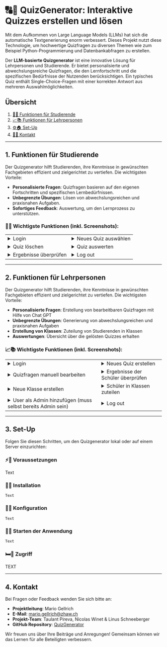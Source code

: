 # 🔠🎨 QuizGenerator: Interaktive Quizzes erstellen und lösen

Mit dem Aufkommen von Large Language Models (LLMs) hat sich die automatische Textgenerierung enorm verbessert. Dieses Projekt nutzt diese Technologie, um hochwertige Quizfragen zu diversen Themen wie zum Beispiel Python-Programmierung und Datenbankabfragen zu erstellen.

Der **LLM-basierte Quizgenerator** ist eine innovative Lösung für Lehrpersonen und Studierende. Er bietet personalisierte und abwechslungsreiche Quizfragen, die den Lernfortschritt und die spezifischen Bedürfnisse der Nutzenden berücksichtigen. Ein typisches Quiz enthält Single-Choice-Fragen mit einer korrekten Antwort aus mehreren Auswahlmöglichkeiten.

## Übersicht

1. [🔧💡 Funktionen für Studierende](#1-funktionen-für-studierende)
2. [📈📚 Funktionen für Lehrpersonen](#2-funktionen-für-lehrpersonen)
3. [⚙️🏠 Set-Up](#3-set-up)
4. [📢💬 Kontakt](#4-kontakt)

---

## 1. Funktionen für Studierende

Der Quizgenerator hilft Studierenden, ihre Kenntnisse in gewünschten Fachgebieten effizient und zielgerichtet zu vertiefen. Die wichtigsten Vorteile:

- **Personalisierte Fragen**: Quizfragen basieren auf den eigenen Fortschritten und spezifischen Lernbedürfnissen.
- **Unbegrenzte Übungen**: Lösen von abwechslungsreichen und praxisnahen Aufgaben.
- **Sofortiges Feedback**: Auswertung, um den Lernprozess zu unterstützen.

### 🔧💡 Wichtigste Funktionen (inkl. Screenshots):

  <table>
    <tr>
      <td>
        <details>
          <summary>Login</summary>
          <img width="402" alt="Bildschirmfoto 2025-01-09 um 22 37 05" src="https://github.com/user-attachments/assets/7bece467-a81a-4680-918d-279691c2af8e" />
        </details>
      </td>
      <td>
        <details>
          <summary>Neues Quiz auswählen</summary>
          <img width="402" alt="Bildschirmfoto 2025-01-09 um 22 37 05" src="https://github.com/user-attachments/assets/7bece467-a81a-4680-918d-279691c2af8e" />
        </details>
      </td>
    </tr>
    <tr>
      <td>
        <details>
          <summary>Quiz löschen</summary>
          <img width="402" alt="Bildschirmfoto 2025-01-09 um 22 37 05" src="https://github.com/user-attachments/assets/7bece467-a81a-4680-918d-279691c2af8e" />
        </details>
      </td>
      <td>
        <details>
          <summary>Quiz auswerten</summary>
          <img width="402" alt="Bildschirmfoto 2025-01-09 um 22 37 05" src="https://github.com/user-attachments/assets/7bece467-a81a-4680-918d-279691c2af8e" />
        </details>
      </td>
    </tr>
    <tr>
      <td>
        <details>
          <summary>Ergebnisse überprüfen</summary>
          <img width="402" alt="Bildschirmfoto 2025-01-09 um 22 37 05" src="https://github.com/user-attachments/assets/7bece467-a81a-4680-918d-279691c2af8e" />
        </details>
      </td>
      <td>
        <details>
          <summary>Log out</summary>
          <img width="402" alt="Bildschirmfoto 2025-01-09 um 22 37 05" src="https://github.com/user-attachments/assets/7bece467-a81a-4680-918d-279691c2af8e" />
        </details>
      </td>
    </tr>
  </table>

---

## 2. Funktionen für Lehrpersonen

Der Quizgenerator hilft Studierenden, ihre Kenntnisse in gewünschten Fachgebieten effizient und zielgerichtet zu vertiefen. Die wichtigsten Vorteile:

- **Personalisierte Fragen**: Erstellung von bearbeitbaren Quizfragen mit Hilfe von Chat GPT
- **Unbegrenzte Übungen**: Generierung von abwechslungsreichen und praxisnahen Aufgaben
- **Erstellung von Klassen**: Zuteilung von Studierenden in Klassen
- **Auswertungen**: Übersicht über die gelösten Quizzes erhalten

### 📈📚 Wichtigste Funktionen (inkl. Screenshots):

  <table>
    <tr>
      <td>
        <details>
          <summary>Login</summary>
          <img width="402" alt="Bildschirmfoto 2025-01-09 um 22 37 05" src="https://github.com/user-attachments/assets/7bece467-a81a-4680-918d-279691c2af8e" />
          <summary>Schritt 1</summary>
          <img width="402" alt="Bildschirmfoto 2025-01-09 um 22 37 05" src="https://github.com/user-attachments/assets/7bece467-a81a-4680-918d-279691c2af8e" />
          <summary>Schritt 2</summary>
          <img width="402" alt="Bildschirmfoto 2025-01-09 um 22 37 05" src="https://github.com/user-attachments/assets/7bece467-a81a-4680-918d-279691c2af8e" />
        </details>
      </td>
      <td>
        <details>
          <summary>Neues Quiz erstellen</summary>
          <img width="402" alt="Bildschirmfoto 2025-01-09 um 22 37 05" src="https://github.com/user-attachments/assets/7bece467-a81a-4680-918d-279691c2af8e" />
          <summary>Step 2:</summary>
          <img width="402" alt="Bildschirmfoto 2025-01-09 um 22 37 05" src="https://github.com/user-attachments/assets/7bece467-a81a-4680-918d-279691c2af8e" />
          <summary>Step 3:</summary>
          <img width="402" alt="Bildschirmfoto 2025-01-09 um 22 37 05" src="https://github.com/user-attachments/assets/7bece467-a81a-4680-918d-279691c2af8e" />
        </details>
      </td>
    </tr>
    <tr>
      <td>
        <details>
          <summary>Quizfragen manuell bearbeiten</summary>
          <img width="402" alt="Bildschirmfoto 2025-01-09 um 22 37 05" src="https://github.com/user-attachments/assets/7bece467-a81a-4680-918d-279691c2af8e" />
        </details>
      </td>
      <td>
        <details>
          <summary>Ergebnisse der Schüler überprüfen</summary>
          <img width="402" alt="Bildschirmfoto 2025-01-09 um 22 37 05" src="https://github.com/user-attachments/assets/7bece467-a81a-4680-918d-279691c2af8e" />
        </details>
      </td>
    </tr>
    <tr>
      <td>
        <details>
          <summary>Neue Klasse erstellen</summary>
          <img width="402" alt="Bildschirmfoto 2025-01-09 um 22 37 05" src="https://github.com/user-attachments/assets/7bece467-a81a-4680-918d-279691c2af8e" />
        </details>
      </td>
      <td>
        <details>
          <summary>Schüler in Klassen zuteilen</summary>
          <img width="402" alt="Bildschirmfoto 2025-01-09 um 22 37 05" src="https://github.com/user-attachments/assets/7bece467-a81a-4680-918d-279691c2af8e" />
        </details>
      </td>
    </tr>
    <tr>
      <td>
        <details>
          <summary>User als Admin hinzufügen (muss selbst bereits Admin sein)</summary>
          <img width="402" alt="Bildschirmfoto 2025-01-09 um 22 37 05" src="https://github.com/user-attachments/assets/7bece467-a81a-4680-918d-279691c2af8e" />
        </details>
      </td>
      <td>
        <details>
          <summary>Log out</summary>
          <img width="402" alt="Bildschirmfoto 2025-01-09 um 22 37 05" src="https://github.com/user-attachments/assets/7bece467-a81a-4680-918d-279691c2af8e" />
        </details>
      </td>
    </tr>
  </table>

---

## 3. Set-Up

Folgen Sie diesen Schritten, um den Quizgenerator lokal oder auf einem Server einzurichten:

### ⚡️🔋 Voraussetzungen

Text

### 🔢📝 Installation

```
Text
```

### 🔐🌐 Konfiguration

```
Text
```

### 🌟🚀 Starten der Anwendung

```
Text
```

### 🛏️🔗 Zugriff

TEXT

---

## 4. Kontakt

Bei Fragen oder Feedback wenden Sie sich bitte an:

- **Projektleitung**: Mario Gellrich
- **E-Mail**: mario.gellrich@zhaw.ch
- **Projekt-Team**: Taulant Pireva, Nicolas Winet & Linus Schneeberger
- **GitHub Repository**: [QuizGenerator](https://github.com/taulantpireva/DataScienceProject)

Wir freuen uns über Ihre Beiträge und Anregungen! Gemeinsam können wir das Lernen für alle Beteiligten verbessern.
